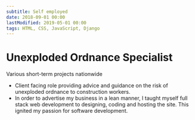 ```yaml
---
subtitle: Self employed
date: 2018-09-01 00:00
lastModified: 2019-05-01 00:00 
tags: HTML, CSS, JavaScript, Django
---
```


# Unexploded Ordnance Specialist

Various short-term projects nationwide

- Client facing role providing advice and guidance on the risk of unexploded ordnance to construction workers.
- In order to advertise my business in a lean manner, I taught myself full stack web development to designing, coding and hosting the site. This ignited my passion for software development.
